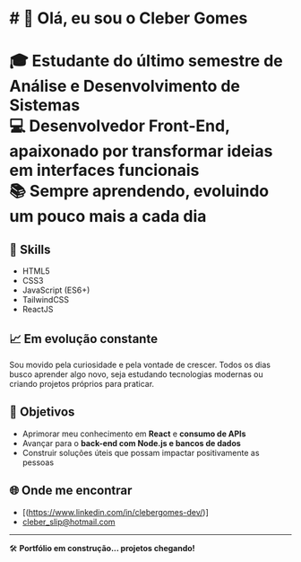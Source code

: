 <h1># 👋 Olá, eu sou o Cleber Gomes<h1>

🎓 Estudante do último semestre de **Análise e Desenvolvimento de Sistemas**  
💻 Desenvolvedor **Front-End**, apaixonado por transformar ideias em interfaces funcionais  
📚 Sempre aprendendo, evoluindo um pouco mais a cada dia

## 🚀 Skills

-  HTML5
-  CSS3
-  JavaScript (ES6+)
-  TailwindCSS
-  ReactJS

## 📈 Em evolução constante

Sou movido pela curiosidade e pela vontade de crescer. Todos os dias busco aprender algo novo, seja estudando tecnologias modernas ou criando projetos próprios para praticar.

## 🎯 Objetivos

- Aprimorar meu conhecimento em **React** e **consumo de APIs**
- Avançar para o **back-end com Node.js e bancos de dados**
- Construir soluções úteis que possam impactar positivamente as pessoas

## 🌐 Onde me encontrar

- [(https://www.linkedin.com/in/clebergomes-dev/)]
- cleber_slip@hotmail.com

---

🛠️ **Portfólio em construção... projetos chegando!**
